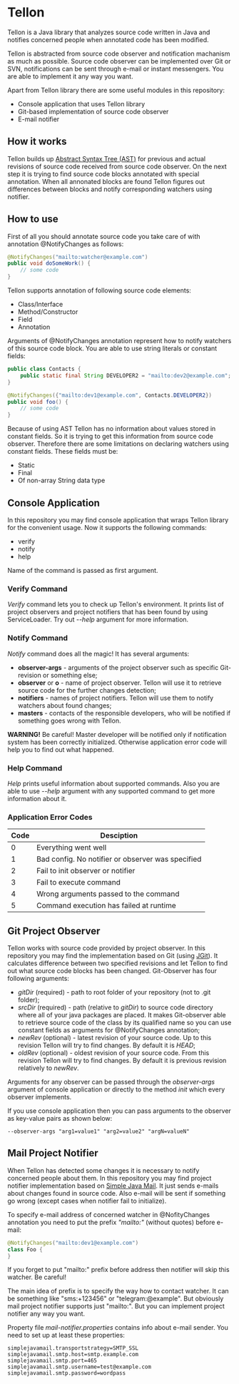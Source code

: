# Tellon
Tellon is a Java library that analyzes source code written in Java and notifies concerned people when annotated code has been modified.

Tellon is abstracted from source code observer and notification machanism as much as possible. Source code observer can be implemented over Git or SVN, notifications can be sent through e-mail or instant messengers. You are able to implement it any way you want.

Apart from Tellon library there are some useful modules in this repository:
  - Console application that uses Tellon library
  - Git-based implementation of source code observer
  - E-mail notifier
 
## How it works
Tellon builds up [Abstract Syntax Tree (AST)](https://en.wikipedia.org/wiki/Abstract_syntax_tree) for previous and actual revisions of source code received from source code observer. On the next step it is trying to find source code blocks annotated with special annotation. When all annonated blocks are found Tellon figures out differences between blocks and notify corresponding watchers using notifier.

## How to use
First of all you should annotate source code you take care of with annotation @NotifyChanges as follows:
```java
@NotifyChanges("mailto:watcher@example.com")
public void doSomeWork() {
    // some code
}
```

Tellon supports annotation of following source code elements:
  - Class/Interface
  - Method/Constructor
  - Field
  - Annotation
 
Arguments of @NotifyChanges annotation represent how to notify watchers of this source code block. You are able to use string literals or constant fields:
```java
public class Contacts {
    public static final String DEVELOPER2 = "mailto:dev2@example.com";
}

@NotifyChanges({"mailto:dev1@example.com", Contacts.DEVELOPER2})
public void foo() {
    // some code
}
```

Because of using AST Tellon has no information about values stored in constant fields. So it is trying to get this information from source code observer. Therefore there are some limitations on declaring watchers using constant fields. These fields must be:
  - Static
  - Final
  - Of non-array String data type

## Console Application
In this repository you may find console application that wraps Tellon library for the convenient usage. Now it supports the following commands:
  - verify
  - notify
  - help

Name of the command is passed as first argument.

### Verify Command
*Verify* command lets you to check up Tellon's environment. It prints list of project observers and project notifiers that has been found by using ServiceLoader. Try out *--help* argument for more information.

### Notify Command
*Notify* command does all the magic! It has several arguments:
  - **observer-args** - arguments of the project observer such as specific Git-revision or something else;
  - **observer** or **o** - name of project observer. Tellon will use it to retrieve source code for the further changes detection;
  - **notifiers** - names of project notifiers. Tellon will use them to notify watchers about found changes;
  - **masters** - contacts of the responsible developers, who will be notified if something goes wrong with Tellon.


**WARNING!** Be careful! Master developer will be notified only if notification system has been correctly initialized. Otherwise application error code will help you to find out what happened.

### Help Command
*Help* prints useful information about supported commands. Also you are able to use *--help* argument with any supported command to get more information about it.

### Application Error Codes
Code | Desciption
--- | ---
0 | Everything went well 
1 | Bad config. No notifier or observer was specified
2 | Fail to init observer or notifier
3 | Fail to execute command
4 | Wrong arguments passed to the command
5 | Command execution has failed at runtime

## Git Project Observer
Tellon works with source code provided by project observer. In this repository you may find the implementation based on Git (using [JGit](https://github.com/eclipse/jgit)). It calculates difference between two specified revisions and let Tellon to find out what source code blocks has been changed. Git-Observer has four following arguments:
  - *gitDir* (required) - path to root folder of your repository (not to .git folder);
  - *srcDir* (required) - path (relative to *gitDir*) to source code directory where all of your java packages are placed. It makes Git-observer able to retrieve source code of the class by its qualified name so you can use constant fields as arguments for @NotifyChanges annotation;
  - *newRev* (optional) - latest revision of your source code. Up to this revision Tellon will try to find changes. By default it is *HEAD*;
  - *oldRev* (optional) - oldest revision of your source code. From this revision Tellon will try to find changes. By default it is previous revision relatively to *newRev*.

Arguments for any observer can be passed through the *observer-args* argument of console application or directly to the method *init* which every observer implements.

If you use console application then you can pass arguments to the observer as key-value pairs as shown below:
```
--observer-args "arg1=value1" "arg2=value2" "argN=valueN"
```

## Mail Project Notifier
When Tellon has detected some changes it is necessary to notify concerned people about them. In this repository you may find project notifier implementation based on [Simple Java Mail](https://github.com/bbottema/simple-java-mail). It just sends e-mails about changes found in source code. Also e-mail will be sent if something go wrong (except cases when notifier fail to initialize).

To specify e-mail address of concerned watcher in @NofityChanges annotation you need to put the prefix *"mailto:"* (without quotes) before e-mail:
```java
@NotifyChanges("mailto:dev1@example.com")
class Foo {
}
```

If you forget to put "mailto:" prefix before address then notifier will skip this watcher. Be careful! 

The main idea of prefix is to specify the way how to contact watcher. It can be something like "sms:+123456" or "telegram:@example". But obviously mail project notifier supports just "mailto:". But you can implement project notifier any way you want.

Property file *mail-notifier.properties* contains info about e-mail sender. You need to set up at least these properties:
```
simplejavamail.transportstrategy=SMTP_SSL
simplejavamail.smtp.host=smtp.example.com
simplejavamail.smtp.port=465
simplejavamail.smtp.username=test@example.com
simplejavamail.smtp.password=wordpass
```